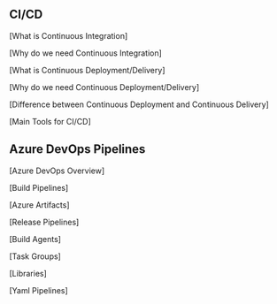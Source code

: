 ## CI/CD

[What is Continuous Integration]

[Why do we need Continuous Integration]

[What is Continuous Deployment/Delivery]

[Why do we need Continuous Deployment/Delivery]

[Difference between Continuous Deployment and Continuous Delivery]

[Main Tools for CI/CD]

## Azure DevOps Pipelines

[Azure DevOps Overview]

[Build Pipelines]

[Azure Artifacts]

[Release Pipelines]

[Build Agents]

[Task Groups]

[Libraries]

[Yaml Pipelines]
